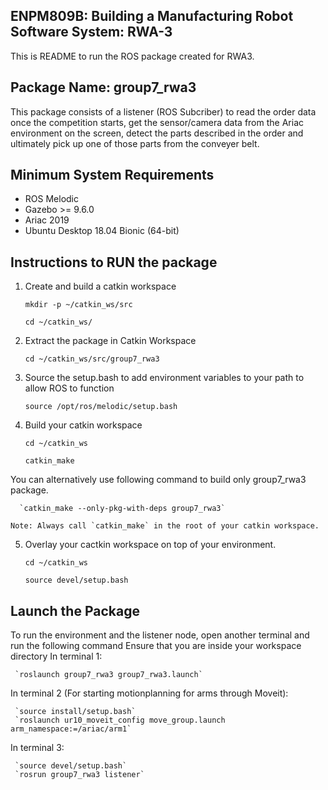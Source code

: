 ## **ENPM809B: Building a Manufacturing Robot Software System: RWA-3**

This is README to run the ROS package created for RWA3. 

## **Package Name: group7_rwa3**
This package consists of a listener (ROS Subcriber) to read the order data once the competition starts, get the sensor/camera data from the Ariac environment on the screen, detect the parts described in the order and ultimately pick up one of those parts from the conveyer belt. 


## **Minimum System Requirements**
  * ROS Melodic 
  * Gazebo >= 9.6.0 
  * Ariac 2019
  * Ubuntu Desktop 18.04 Bionic (64-bit)


## **Instructions to RUN the package**
1. Create and build a catkin workspace

      `mkdir -p ~/catkin_ws/src`
       
      `cd ~/catkin_ws/`

2.  Extract the package in Catkin Workspace

      `cd ~/catkin_ws/src/group7_rwa3`
         
3. Source the setup.bash to add environment variables to your path to allow ROS to function

      `source /opt/ros/melodic/setup.bash`

4. Build your catkin workspace

      `cd ~/catkin_ws`
       
      `catkin_make`

  You can alternatively use following command to build only group7_rwa3 package.

      `catkin_make --only-pkg-with-deps group7_rwa3`

    Note: Always call `catkin_make` in the root of your catkin workspace. 

5. Overlay your cactkin workspace on top of your environment.

     `cd ~/catkin_ws`

     `source devel/setup.bash`
 
## **Launch the Package**

To run the environment and the listener node, open another terminal and run the following command
Ensure that you are inside your workspace directory
   In terminal 1:

     `roslaunch group7_rwa3 group7_rwa3.launch`
   
   In terminal 2 (For starting motionplanning for arms through Moveit):

     `source install/setup.bash`
     `roslaunch ur10_moveit_config move_group.launch arm_namespace:=/ariac/arm1`

   In terminal 3:

     `source devel/setup.bash`
     `rosrun group7_rwa3 listener`








